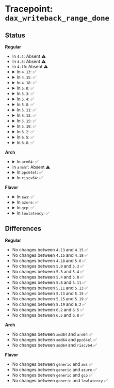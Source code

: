 # Tracepoint: <code>dax_writeback_range_done</code>

## Status
<b>Regular</b>
<ul>
<li>
In <code>4.4</code>: Absent ⚠️
</li>
<li>
In <code>4.8</code>: Absent ⚠️
</li>
<li>
In <code>4.10</code>: Absent ⚠️
</li>
<li>
<details>
<summary>In <code>4.13</code>: ✅</summary>

Event:

```c
struct trace_event_raw_dax_writeback_range_class {
    struct trace_entry ent;
    long unsigned int ino;
    long unsigned int start_index;
    long unsigned int end_index;
    dev_t dev;
    char __data[0];
};
```
Function:

```c
void trace_event_raw_event_dax_writeback_range_class(void *__data, struct inode *inode, long unsigned int start_index, long unsigned int end_index);
```
</details>
</li>
<li>
<details>
<summary>In <code>4.15</code>: ✅</summary>

Event:

```c
struct trace_event_raw_dax_writeback_range_class {
    struct trace_entry ent;
    long unsigned int ino;
    long unsigned int start_index;
    long unsigned int end_index;
    dev_t dev;
    char __data[0];
};
```
Function:

```c
void trace_event_raw_event_dax_writeback_range_class(void *__data, struct inode *inode, long unsigned int start_index, long unsigned int end_index);
```
</details>
</li>
<li>
<details>
<summary>In <code>4.18</code>: ✅</summary>

Event:

```c
struct trace_event_raw_dax_writeback_range_class {
    struct trace_entry ent;
    long unsigned int ino;
    long unsigned int start_index;
    long unsigned int end_index;
    dev_t dev;
    char __data[0];
};
```
Function:

```c
void trace_event_raw_event_dax_writeback_range_class(void *__data, struct inode *inode, long unsigned int start_index, long unsigned int end_index);
```
</details>
</li>
<li>
<details>
<summary>In <code>5.0</code>: ✅</summary>

Event:

```c
struct trace_event_raw_dax_writeback_range_class {
    struct trace_entry ent;
    long unsigned int ino;
    long unsigned int start_index;
    long unsigned int end_index;
    dev_t dev;
    char __data[0];
};
```
Function:

```c
void trace_event_raw_event_dax_writeback_range_class(void *__data, struct inode *inode, long unsigned int start_index, long unsigned int end_index);
```
</details>
</li>
<li>
<details>
<summary>In <code>5.3</code>: ✅</summary>

Event:

```c
struct trace_event_raw_dax_writeback_range_class {
    struct trace_entry ent;
    long unsigned int ino;
    long unsigned int start_index;
    long unsigned int end_index;
    dev_t dev;
    char __data[0];
};
```
Function:

```c
void trace_event_raw_event_dax_writeback_range_class(void *__data, struct inode *inode, long unsigned int start_index, long unsigned int end_index);
```
</details>
</li>
<li>
<details>
<summary>In <code>5.4</code>: ✅</summary>

Event:

```c
struct trace_event_raw_dax_writeback_range_class {
    struct trace_entry ent;
    long unsigned int ino;
    long unsigned int start_index;
    long unsigned int end_index;
    dev_t dev;
    char __data[0];
};
```
Function:

```c
void trace_event_raw_event_dax_writeback_range_class(void *__data, struct inode *inode, long unsigned int start_index, long unsigned int end_index);
```
</details>
</li>
<li>
<details>
<summary>In <code>5.8</code>: ✅</summary>

Event:

```c
struct trace_event_raw_dax_writeback_range_class {
    struct trace_entry ent;
    long unsigned int ino;
    long unsigned int start_index;
    long unsigned int end_index;
    dev_t dev;
    char __data[0];
};
```
Function:

```c
void trace_event_raw_event_dax_writeback_range_class(void *__data, struct inode *inode, long unsigned int start_index, long unsigned int end_index);
```
</details>
</li>
<li>
<details>
<summary>In <code>5.11</code>: ✅</summary>

Event:

```c
struct trace_event_raw_dax_writeback_range_class {
    struct trace_entry ent;
    long unsigned int ino;
    long unsigned int start_index;
    long unsigned int end_index;
    dev_t dev;
    char __data[0];
};
```
Function:

```c
void trace_event_raw_event_dax_writeback_range_class(void *__data, struct inode *inode, long unsigned int start_index, long unsigned int end_index);
```
</details>
</li>
<li>
<details>
<summary>In <code>5.13</code>: ✅</summary>

Event:

```c
struct trace_event_raw_dax_writeback_range_class {
    struct trace_entry ent;
    long unsigned int ino;
    long unsigned int start_index;
    long unsigned int end_index;
    dev_t dev;
    char __data[0];
};
```
Function:

```c
void trace_event_raw_event_dax_writeback_range_class(void *__data, struct inode *inode, long unsigned int start_index, long unsigned int end_index);
```
</details>
</li>
<li>
<details>
<summary>In <code>5.15</code>: ✅</summary>

Event:

```c
struct trace_event_raw_dax_writeback_range_class {
    struct trace_entry ent;
    long unsigned int ino;
    long unsigned int start_index;
    long unsigned int end_index;
    dev_t dev;
    char __data[0];
};
```
Function:

```c
void trace_event_raw_event_dax_writeback_range_class(void *__data, struct inode *inode, long unsigned int start_index, long unsigned int end_index);
```
</details>
</li>
<li>
<details>
<summary>In <code>5.19</code>: ✅</summary>

Event:

```c
struct trace_event_raw_dax_writeback_range_class {
    struct trace_entry ent;
    long unsigned int ino;
    long unsigned int start_index;
    long unsigned int end_index;
    dev_t dev;
    char __data[0];
};
```
Function:

```c
void trace_event_raw_event_dax_writeback_range_class(void *__data, struct inode *inode, long unsigned int start_index, long unsigned int end_index);
```
</details>
</li>
<li>
<details>
<summary>In <code>6.2</code>: ✅</summary>

Event:

```c
struct trace_event_raw_dax_writeback_range_class {
    struct trace_entry ent;
    long unsigned int ino;
    long unsigned int start_index;
    long unsigned int end_index;
    dev_t dev;
    char __data[0];
};
```
Function:

```c
void trace_event_raw_event_dax_writeback_range_class(void *__data, struct inode *inode, long unsigned int start_index, long unsigned int end_index);
```
</details>
</li>
<li>
<details>
<summary>In <code>6.5</code>: ✅</summary>

Event:

```c
struct trace_event_raw_dax_writeback_range_class {
    struct trace_entry ent;
    long unsigned int ino;
    long unsigned int start_index;
    long unsigned int end_index;
    dev_t dev;
    char __data[0];
};
```
Function:

```c
void trace_event_raw_event_dax_writeback_range_class(void *__data, struct inode *inode, long unsigned int start_index, long unsigned int end_index);
```
</details>
</li>
<li>
<details>
<summary>In <code>6.8</code>: ✅</summary>

Event:

```c
struct trace_event_raw_dax_writeback_range_class {
    struct trace_entry ent;
    long unsigned int ino;
    long unsigned int start_index;
    long unsigned int end_index;
    dev_t dev;
    char __data[0];
};
```
Function:

```c
void trace_event_raw_event_dax_writeback_range_class(void *__data, struct inode *inode, long unsigned int start_index, long unsigned int end_index);
```
</details>
</li>
</ul>
<b>Arch</b>
<ul>
<li>
<details>
<summary>In <code>arm64</code>: ✅</summary>

Event:

```c
struct trace_event_raw_dax_writeback_range_class {
    struct trace_entry ent;
    long unsigned int ino;
    long unsigned int start_index;
    long unsigned int end_index;
    dev_t dev;
    char __data[0];
};
```
Function:

```c
void trace_event_raw_event_dax_writeback_range_class(void *__data, struct inode *inode, long unsigned int start_index, long unsigned int end_index);
```
</details>
</li>
<li>
In <code>armhf</code>: Absent ⚠️
</li>
<li>
<details>
<summary>In <code>ppc64el</code>: ✅</summary>

Event:

```c
struct trace_event_raw_dax_writeback_range_class {
    struct trace_entry ent;
    long unsigned int ino;
    long unsigned int start_index;
    long unsigned int end_index;
    dev_t dev;
    char __data[0];
};
```
Function:

```c
void trace_event_raw_event_dax_writeback_range_class(void *__data, struct inode *inode, long unsigned int start_index, long unsigned int end_index);
```
</details>
</li>
<li>
<details>
<summary>In <code>riscv64</code>: ✅</summary>

Event:

```c
struct trace_event_raw_dax_writeback_range_class {
    struct trace_entry ent;
    long unsigned int ino;
    long unsigned int start_index;
    long unsigned int end_index;
    dev_t dev;
    char __data[0];
};
```
Function:

```c
void trace_event_raw_event_dax_writeback_range_class(void *__data, struct inode *inode, long unsigned int start_index, long unsigned int end_index);
```
</details>
</li>
</ul>
<b>Flavor</b>
<ul>
<li>
<details>
<summary>In <code>aws</code>: ✅</summary>

Event:

```c
struct trace_event_raw_dax_writeback_range_class {
    struct trace_entry ent;
    long unsigned int ino;
    long unsigned int start_index;
    long unsigned int end_index;
    dev_t dev;
    char __data[0];
};
```
Function:

```c
void trace_event_raw_event_dax_writeback_range_class(void *__data, struct inode *inode, long unsigned int start_index, long unsigned int end_index);
```
</details>
</li>
<li>
<details>
<summary>In <code>azure</code>: ✅</summary>

Event:

```c
struct trace_event_raw_dax_writeback_range_class {
    struct trace_entry ent;
    long unsigned int ino;
    long unsigned int start_index;
    long unsigned int end_index;
    dev_t dev;
    char __data[0];
};
```
Function:

```c
void trace_event_raw_event_dax_writeback_range_class(void *__data, struct inode *inode, long unsigned int start_index, long unsigned int end_index);
```
</details>
</li>
<li>
<details>
<summary>In <code>gcp</code>: ✅</summary>

Event:

```c
struct trace_event_raw_dax_writeback_range_class {
    struct trace_entry ent;
    long unsigned int ino;
    long unsigned int start_index;
    long unsigned int end_index;
    dev_t dev;
    char __data[0];
};
```
Function:

```c
void trace_event_raw_event_dax_writeback_range_class(void *__data, struct inode *inode, long unsigned int start_index, long unsigned int end_index);
```
</details>
</li>
<li>
<details>
<summary>In <code>lowlatency</code>: ✅</summary>

Event:

```c
struct trace_event_raw_dax_writeback_range_class {
    struct trace_entry ent;
    long unsigned int ino;
    long unsigned int start_index;
    long unsigned int end_index;
    dev_t dev;
    char __data[0];
};
```
Function:

```c
void trace_event_raw_event_dax_writeback_range_class(void *__data, struct inode *inode, long unsigned int start_index, long unsigned int end_index);
```
</details>
</li>
</ul>

## Differences
<b>Regular</b>
<ul>
<li>
No changes between <code>4.13</code> and <code>4.15</code> ✅
</li>
<li>
No changes between <code>4.15</code> and <code>4.18</code> ✅
</li>
<li>
No changes between <code>4.18</code> and <code>5.0</code> ✅
</li>
<li>
No changes between <code>5.0</code> and <code>5.3</code> ✅
</li>
<li>
No changes between <code>5.3</code> and <code>5.4</code> ✅
</li>
<li>
No changes between <code>5.4</code> and <code>5.8</code> ✅
</li>
<li>
No changes between <code>5.8</code> and <code>5.11</code> ✅
</li>
<li>
No changes between <code>5.11</code> and <code>5.13</code> ✅
</li>
<li>
No changes between <code>5.13</code> and <code>5.15</code> ✅
</li>
<li>
No changes between <code>5.15</code> and <code>5.19</code> ✅
</li>
<li>
No changes between <code>5.19</code> and <code>6.2</code> ✅
</li>
<li>
No changes between <code>6.2</code> and <code>6.5</code> ✅
</li>
<li>
No changes between <code>6.5</code> and <code>6.8</code> ✅
</li>
</ul>
<b>Arch</b>
<ul>
<li>
No changes between <code>amd64</code> and <code>arm64</code> ✅
</li>
<li>
No changes between <code>amd64</code> and <code>ppc64el</code> ✅
</li>
<li>
No changes between <code>amd64</code> and <code>riscv64</code> ✅
</li>
</ul>
<b>Flavor</b>
<ul>
<li>
No changes between <code>generic</code> and <code>aws</code> ✅
</li>
<li>
No changes between <code>generic</code> and <code>azure</code> ✅
</li>
<li>
No changes between <code>generic</code> and <code>gcp</code> ✅
</li>
<li>
No changes between <code>generic</code> and <code>lowlatency</code> ✅
</li>
</ul>
